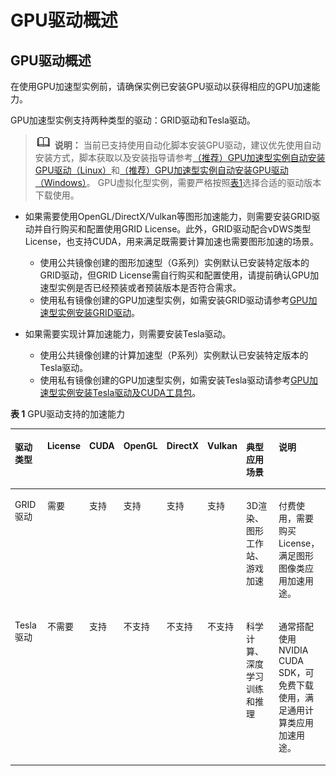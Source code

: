 # GPU驱动概述<a name="ecs_03_0177"></a>

## GPU驱动概述<a name="section134733278713"></a>

在使用GPU加速型实例前，请确保实例已安装GPU驱动以获得相应的GPU加速能力。

GPU加速型实例支持两种类型的驱动：GRID驱动和Tesla驱动。

>![](public_sys-resources/icon-note.gif) **说明：** 
>当前已支持使用自动化脚本安装GPU驱动，建议优先使用自动安装方式，脚本获取以及安装指导请参考[（推荐）GPU加速型实例自动安装GPU驱动（Linux）](（推荐）GPU加速型实例自动安装GPU驱动（Linux）.md)和[（推荐）GPU加速型实例自动安装GPU驱动（Windows）](（推荐）GPU加速型实例自动安装GPU驱动（Windows）.md)。
>GPU虚拟化型实例，需要严格按照[表1](GPU加速型实例安装GRID驱动.md#table188851534175019)选择合适的驱动版本下载使用。

-   如果需要使用OpenGL/DirectX/Vulkan等图形加速能力，则需要安装GRID驱动并自行购买和配置使用GRID License。此外，GRID驱动配合vDWS类型License，也支持CUDA，用来满足既需要计算加速也需要图形加速的场景。
    -   使用公共镜像创建的图形加速型（G系列）实例默认已安装特定版本的GRID驱动，但GRID License需自行购买和配置使用，请提前确认GPU加速型实例是否已经预装或者预装版本是否符合需求。
    -   使用私有镜像创建的GPU加速型实例，如需安装GRID驱动请参考[GPU加速型实例安装GRID驱动](GPU加速型实例安装GRID驱动.md)。

-   如果需要实现计算加速能力，则需要安装Tesla驱动。
    -   使用公共镜像创建的计算加速型（P系列）实例默认已安装特定版本的Tesla驱动。
    -   使用私有镜像创建的GPU加速型实例，如需安装Tesla驱动请参考[GPU加速型实例安装Tesla驱动及CUDA工具包](GPU加速型实例安装Tesla驱动及CUDA工具包.md)。

**表 1**  GPU驱动支持的加速能力

<a name="table8917107174212"></a>
<table><thead align="left"><tr id="row991219704215"><th class="cellrowborder" valign="top" width="14.421442144214422%" id="mcps1.2.9.1.1"><p id="p39120764214"><a name="p39120764214"></a><a name="p39120764214"></a>驱动类型</p>
</th>
<th class="cellrowborder" valign="top" width="8.260826082608261%" id="mcps1.2.9.1.2"><p id="p139122774218"><a name="p139122774218"></a><a name="p139122774218"></a>License</p>
</th>
<th class="cellrowborder" valign="top" width="7.100710071007101%" id="mcps1.2.9.1.3"><p id="p99125713426"><a name="p99125713426"></a><a name="p99125713426"></a>CUDA</p>
</th>
<th class="cellrowborder" valign="top" width="9.170917091709173%" id="mcps1.2.9.1.4"><p id="p209123714425"><a name="p209123714425"></a><a name="p209123714425"></a>OpenGL</p>
</th>
<th class="cellrowborder" valign="top" width="7.640764076407641%" id="mcps1.2.9.1.5"><p id="p091214714427"><a name="p091214714427"></a><a name="p091214714427"></a>DirectX</p>
</th>
<th class="cellrowborder" valign="top" width="10.201020102010201%" id="mcps1.2.9.1.6"><p id="p691216704210"><a name="p691216704210"></a><a name="p691216704210"></a>Vulkan</p>
</th>
<th class="cellrowborder" valign="top" width="23.332333233323336%" id="mcps1.2.9.1.7"><p id="p179123724213"><a name="p179123724213"></a><a name="p179123724213"></a>典型应用场景</p>
</th>
<th class="cellrowborder" valign="top" width="19.87198719871987%" id="mcps1.2.9.1.8"><p id="p18178924144619"><a name="p18178924144619"></a><a name="p18178924144619"></a>说明</p>
</th>
</tr>
</thead>
<tbody><tr id="row1855995618596"><td class="cellrowborder" valign="top" width="14.421442144214422%" headers="mcps1.2.9.1.1 "><p id="p1591447114213"><a name="p1591447114213"></a><a name="p1591447114213"></a>GRID驱动</p>
</td>
<td class="cellrowborder" valign="top" width="8.260826082608261%" headers="mcps1.2.9.1.2 "><p id="p14915207134210"><a name="p14915207134210"></a><a name="p14915207134210"></a>需要</p>
</td>
<td class="cellrowborder" valign="top" width="7.100710071007101%" headers="mcps1.2.9.1.3 "><p id="p16915273428"><a name="p16915273428"></a><a name="p16915273428"></a>支持</p>
</td>
<td class="cellrowborder" valign="top" width="9.170917091709173%" headers="mcps1.2.9.1.4 "><p id="p119161479424"><a name="p119161479424"></a><a name="p119161479424"></a>支持</p>
</td>
<td class="cellrowborder" valign="top" width="7.640764076407641%" headers="mcps1.2.9.1.5 "><p id="p6917177104211"><a name="p6917177104211"></a><a name="p6917177104211"></a>支持</p>
</td>
<td class="cellrowborder" valign="top" width="10.201020102010201%" headers="mcps1.2.9.1.6 "><p id="p4917207154214"><a name="p4917207154214"></a><a name="p4917207154214"></a>支持</p>
</td>
<td class="cellrowborder" valign="top" width="23.332333233323336%" headers="mcps1.2.9.1.7 "><p id="p189178715422"><a name="p189178715422"></a><a name="p189178715422"></a>3D渲染、图形工作站、游戏加速</p>
</td>
<td class="cellrowborder" valign="top" width="19.87198719871987%" headers="mcps1.2.9.1.8 "><p id="p197573180464"><a name="p197573180464"></a><a name="p197573180464"></a>付费使用，需要购买License，满足图形图像类应用加速用途。</p>
</td>
</tr>
<tr id="row14531647215"><td class="cellrowborder" valign="top" width="14.421442144214422%" headers="mcps1.2.9.1.1 "><p id="p1391214714214"><a name="p1391214714214"></a><a name="p1391214714214"></a>Tesla驱动</p>
</td>
<td class="cellrowborder" valign="top" width="8.260826082608261%" headers="mcps1.2.9.1.2 "><p id="p13913971429"><a name="p13913971429"></a><a name="p13913971429"></a>不需要</p>
</td>
<td class="cellrowborder" valign="top" width="7.100710071007101%" headers="mcps1.2.9.1.3 "><p id="p10913197154217"><a name="p10913197154217"></a><a name="p10913197154217"></a>支持</p>
</td>
<td class="cellrowborder" valign="top" width="9.170917091709173%" headers="mcps1.2.9.1.4 "><p id="p89131972421"><a name="p89131972421"></a><a name="p89131972421"></a>不支持</p>
</td>
<td class="cellrowborder" valign="top" width="7.640764076407641%" headers="mcps1.2.9.1.5 "><p id="p129137715422"><a name="p129137715422"></a><a name="p129137715422"></a>不支持</p>
</td>
<td class="cellrowborder" valign="top" width="10.201020102010201%" headers="mcps1.2.9.1.6 "><p id="p79138712422"><a name="p79138712422"></a><a name="p79138712422"></a>不支持</p>
</td>
<td class="cellrowborder" valign="top" width="23.332333233323336%" headers="mcps1.2.9.1.7 "><p id="p99135734212"><a name="p99135734212"></a><a name="p99135734212"></a>科学计算、深度学习训练和推理</p>
</td>
<td class="cellrowborder" valign="top" width="19.87198719871987%" headers="mcps1.2.9.1.8 "><p id="p137571518174618"><a name="p137571518174618"></a><a name="p137571518174618"></a>通常搭配使用NVIDIA CUDA SDK，可免费下载使用，满足通用计算类应用加速用途。</p>
</td>
</tr>
</tbody>
</table>


